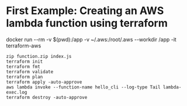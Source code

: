 # First Example: Creating an AWS lambda function using terraform

docker run --rm -v $(pwd):/app -v ~/.aws:/root/.aws --workdir /app -it terraform-aws

```
zip function.zip index.js
terraform init
terraform fmt
terraform validate
terraform plan
terraform apply -auto-approve
aws lambda invoke --function-name hello_cli --log-type Tail lambda-exec.log
terraform destroy -auto-approve
```
